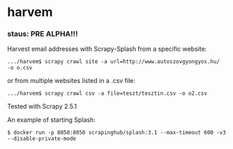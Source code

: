 # harvem

### staus: PRE ALPHA!!!

Harvest email addresses with Scrapy-Splash from a specific website:

```
.../harvem$ scrapy crawl site -a url=http://www.autoszovgyongyos.hu/  -o o.csv
```

or from multiple websites listed in a .csv file: 
```
.../harvem$ scrapy crawl csv -a file=teszt/tesztin.csv -o o2.csv

```

Tested with Scrapy 2.5.1

An example of starting Splash:
```
$ docker run -p 8050:8050 scrapinghub/splash:3.1 --max-timeout 600 -v3 --disable-private-mode
```

